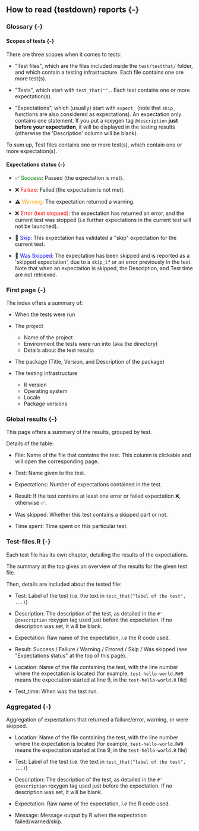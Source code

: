 ## How to read {testdown} reports {-}

### Glossary {-}

#### Scopes of tests {-}

There are three scopes when it comes to tests:

+ "Test files", which are the files included inside the `test/testthat/` folder, and which contain a testing infrastructure.
Each file contains one ore more test(s).

+ "Tests", which start with `test_that("",`.
Each test contains one or more expectation(s).

+ "Expectations", which (usually) start with `expect_` (note that `skip_` functions are also considered as expectations).
An expectation only contains one statement.
If you put a roxygen tag `@description` __just before your expectation__, it will be displayed in the testing results (otherwise the 'Description' column will be blank).

To sum up, Test files contains one or more test(s), which contain one or more expectation(s).

#### Expectations status {-}

+ &#9989; <font color='green'>Success</font>: Passed (the expectation is met).

+ &#10060; <font color='red'>Failure</font>: Failed (the expectation is not met).

+ &#9888;&#65039; <font color='orange'>Warning</font>: The expectation returned a warning.

+ &#10060; <font color='red'>Error (test stopped)</font>: the expectation has returned an error, and the current test was stopped (i.e further expectations in the current test will not be launched).

+ &#128260; <font color='blue'>Skip</font>: This expectation has validated a "skip" expectation for the current test.

+ &#128260; <font color='blue'>Was Skipped</font>: The expectation has been skipped and is reported as a 'skipped expectation', due to a `skip_if` or an error previously in the test. 
Note that when an expectation is skipped, the Description, and Test time are not retrieved.

### First page {-}

The index offers a summary of:

+ When the tests were run

+ The project
  + Name of the project
  + Environment the tests were run into (aka the directory)
  + Details about the test results

+ The package (Title, Version, and Description of the package)

+ The testing infrastructure
  + R version
  + Operating system
  + Locale
  + Package versions


### Global results {-}

This page offers a summary of the results, grouped by test.

Details of the table:

+ File: Name of the file that contains the test. This column is clickable and will open the corresponding page.

+ Test: Name given to the test.

+ Expectations: Number of expectations contained in the test.

+ Result: If the test contains at least one error or failed expectation &#10060;, otherwise &#9989;.

+ Was skipped: Whether this test contains a skipped part or not.

+ Time spent: Time spent on this particular test.

### Test-files.R {-}

Each test file has its own chapter, detailing the results of the expectations.

The summary at the top gives an overview of the results for the given test file.

Then, details are included about the tested file:

+ Test: Label of the test (i.e. the text in `test_that("label of the test", ...)`)

+ Description: The description of the test, as detailed in the `#' @description` roxygen tag used just before the expectation. If no description was set, it will be blank.

+ Expectation: Raw name of the expectation, _i.e_ the R code used.

+ Result: Success / Failure / Warning / Errored / Skip / Was skipped (see "Expectations status" at the top of this page).

+ Location: Name of the file containing the test, with the line number where the expectation is located (for example, `test-hello-world.R#9` means the expectation started at line 9, in the `test-hello-world.R` file)

+ Test_time: When was the test run.

### Aggregated {-}

Aggregation of expectations that returned a failure/error, warning, or were skipped.

+ Location: Name of the file containing the test, with the line number where the expectation is located (for example, `test-hello-world.R#9` means the expectation started at line 9, in the `test-hello-world.R` file)

+ Test: Label of the test (i.e. the text in `test_that("label of the test", ...)`)

+ Description: The description of the test, as detailed in the `#' @description` roxygen tag used just before the expectation. If no description was set, it will be blank.

+ Expectation: Raw name of the expectation, _i.e_ the R code used.


+ Message: Message output by R when the expectation failed/warned/skip.

